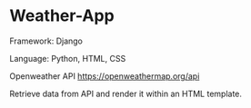 # Weather-App

Framework: Django

Language: Python, HTML, CSS

Openweather API https://openweathermap.org/api

Retrieve data from API and render it within an HTML template.


